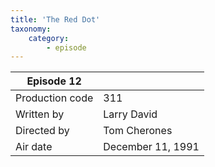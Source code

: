 ```yaml
---
title: 'The Red Dot'
taxonomy:
    category:
        - episode
---
```


| Episode 12 | |
|-----------------|--------------------------------|
| Production code | 311                            |
| Written by      | Larry David |
| Directed by     | Tom Cherones                   |
| Air date        | December 11, 1991             |

